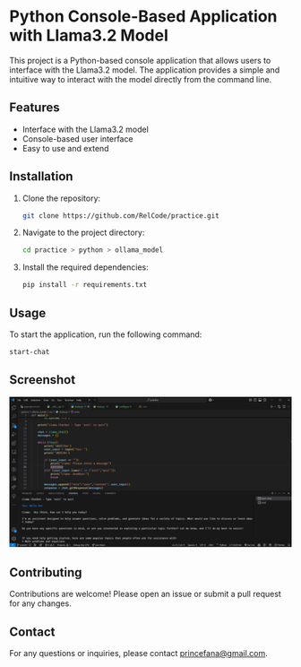 # Python Console-Based Application with Llama3.2 Model

This project is a Python-based console application that allows users to interface with the Llama3.2 model. The application provides a simple and intuitive way to interact with the model directly from the command line.

## Features

- Interface with the Llama3.2 model
- Console-based user interface
- Easy to use and extend

## Installation

1. Clone the repository:
    ```bash
    git clone https://github.com/RelCode/practice.git
    ```
2. Navigate to the project directory:
    ```bash
    cd practice > python > ollama_model
    ```
3. Install the required dependencies:
    ```bash
    pip install -r requirements.txt
    ```

## Usage

To start the application, run the following command:
```bash
start-chat
```

## Screenshot

![Application Screenshot](./screenshot/demo.png)

## Contributing

Contributions are welcome! Please open an issue or submit a pull request for any changes.

## Contact

For any questions or inquiries, please contact [princefana@gmail.com](mailto:princefana7@gmail.com).
